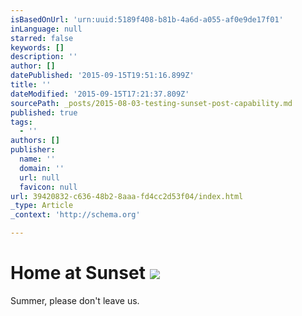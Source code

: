 ```yaml
---
isBasedOnUrl: 'urn:uuid:5189f408-b81b-4a6d-a055-af0e9de17f01'
inLanguage: null
starred: false
keywords: []
description: ''
author: []
datePublished: '2015-09-15T19:51:16.899Z'
title: ''
dateModified: '2015-09-15T17:21:37.809Z'
sourcePath: _posts/2015-08-03-testing-sunset-post-capability.md
published: true
tags:
  - ''
authors: []
publisher:
  name: ''
  domain: ''
  url: null
  favicon: null
url: 39420832-c636-48b2-8aaa-fd4cc2d53f04/index.html
_type: Article
_context: 'http://schema.org'

---
```

# Home at Sunset ![](https://the-grid-user-content.s3-us-west-2.amazonaws.com/ed404fde-471e-4d5a-8da6-57ef13f00c29.jpg)

Summer, please don't leave us.